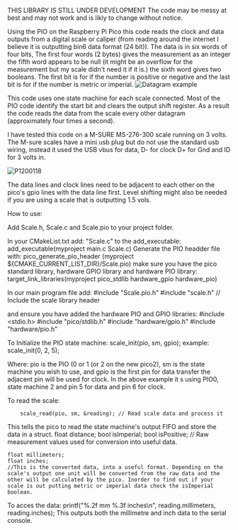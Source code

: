 THIS LIBRARY IS STILL UNDER DEVELOPMENT The code may be messy at best and may not work and is likly to change without notice.

Using the PIO on the Raspberry Pi Pico this code reads the clock and data outputs from a digital scale or caliper (from reading around the internet I believe it is outputting bin6 data format (24 bit)).
The data is in six words of four bits, The first four words (2 bytes) gives the measurement as an integer the fifth word appears to be null (it might be an overflow for the measurement but my scale didn't need it if it is.) the sixth word gives two booleans. The first bit is for if the number is positive or negative and the last bit is for if the number is metric or imperial.
![Datagram example](https://github.com/user-attachments/assets/f7995fb9-89e6-450b-a9dc-31992b5326b1)

This code uses one state machine for each scale connected. Most of the PIO code identify the start bit and clears the output shift register.  As a result the code reads the data from the scale every other datagram (approximately four times a second).

I have tested this code on a M-SURE MS-276-300 scale running on 3 volts. The M-sure scales have a mini usb plug but do not use the standard usb wiring, instead it used the USB vbus for data, D- for clock D+ for Gnd and ID for 3 volts in. 

![P1200118](https://github.com/user-attachments/assets/bd9da444-4988-48bf-8299-891a625fcde1)


The data lines and clock lines need to be adjacent to each other on the pico's gpio lines with the data line first.
Level shifting might also be needed if you are using a scale that is outputting 1.5 vols.

How to use:

Add Scale.h, Scale.c and Scale.pio to your project folder.

In your CMakeList.txt add: 
"Scale.c" to the add_executable:  add_executable(myproject main.c Scale.c) 
Generate the PIO headder file with: pico_generate_pio_header (myproject ${CMAKE_CURRENT_LIST_DIR}/Scale.pio)
make sure you have the pico standard library, hardware GPIO library and  hardware PIO library: target_link_libraries(myproject pico_stdlib hardware_gpio hardware_pio)

In our main program file add:
#include "Scale.pio.h"
#include "scale.h"  // Include the scale library header 

and ensure you have added the hardware PIO and GPIO libraries:
#include <stdio.h>
#include "pico/stdlib.h"
#include "hardware/gpio.h"
#include "hardware/pio.h"


To Initialize the PIO state machine:
    scale_init(pio, sm, gpio);
    example: scale_init(0, 2, 5);

Where: pio is the PIO (0 or 1 (or 2 on the new pico2), sm is the state machine you wish to use, and gpio is the first pin for data transfer the adjacent pin will be used for clock. In the above example it s using PIO0, state machine 2 and pin 5 for data and pin 6 for clock.

To read the scale:

        scale_read(pio, sm, &reading); // Read scale data and process it

This tells the pico to read the state machine's output FIFO and store the data in a struct. 
    float distance; 
    bool isImperial;
    bool isPositive;
    // Raw measurement values used for conversion into useful data.
    
    float millimeters;
    float inches;
    //This is the converted data, into a useful format. Depending on the scale's output one unit will be converted from the raw data and the other will be calculated by the pico. Inorder to find out if your scale is out putting metric or imperial data check the isImperial boolean.

To acces the data:
    printf("%.2f mm   %.3f inches\n", reading.millimeters, reading.inches);
This outputs both the millimetre and inch data to the serial console. 
